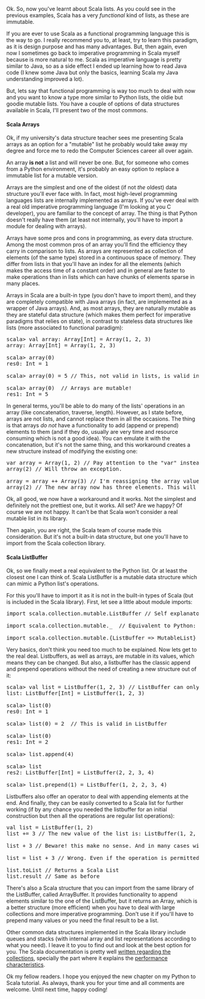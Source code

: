 Ok. So, now you've learnt about Scala lists. As you could see in the previous
examples, Scala has a very _functional_ kind of lists, as these are immutable.

If you are ever to use Scala as a functional programming language this is the
way to go. I really recommend you to, at least, try to learn this paradigm, as
it is design purpose and has many advantages. But, then again, even now I
sometimes go back to imperative programming in Scala myself because is more
natural to me. Scala as imperative language is pretty similar to Java, so as a
side effect I ended up learning how to read Java code (I knew some Java but
only the basics, learning Scala my Java understanding improved a lot).

But, lets say that functional programming is way too much to deal with now and
you want to know a type more similar to Python lists, the oldie but goodie
mutable lists. You have a couple of options of data structures available in
Scala, I'll present two of the most commons.

#### Scala Arrays ####

Ok, if my university's data structure teacher sees me presenting Scala arrays as
an option for a "mutable" list he probably would take away my degree and force
me to redo the Computer Sciences career all over again.

An array __is not__ a list and will never be one. But, for someone who comes
from a Python environment, it's probably an easy option to replace a immutable
list for a mutable version.

Arrays are the simplest and one of the oldest (if not _the_ oldest) data
structure you'll ever face with. In fact, most high-level programming languages
lists are internally implemented as arrays. If you've ever deal with a real old
imperative programming language (I'm looking at you C developer), you are
familiar to the concept of array. The thing is that Python doesn't really have
them (at least not internally, you'll have to import a module for dealing with
arrays).

Arrays have some pros and cons in programming, as every data structure. Among
the most common pros of an array you'll find the efficiency they carry in
comparison to lists. As arrays are represented as collection of elements (of
the same type) stored in a continuous space of memory. They differ from lists
in that you'll have an index for all the elements (which makes the access time
of a constant order) and in general are faster to make operations than in lists
which can have chunks of elements sparse in many places.

<!-- more -->

Arrays in Scala are a built-in type (you don't have to import them), and they
are completely compatible with Java arrays (in fact, are implemented as a
wrapper of Java arrays). And, as most arrays, they are naturally mutable as
they are stateful data structure (which makes them perfect for imperative
paradigms that relies on state), in contrast to stateless data structures like
lists (more associated to functional paradigm):

<pre class="prettyprint lang-scala">
scala> val array: Array[Int] = Array(1, 2, 3)
array: Array[Int] = Array(1, 2, 3)

scala> array(0)
res0: Int = 1

scala> array(0) = 5 // This, not valid in lists, is valid in arrays.

scala> array(0)  // Arrays are mutable!
res1: Int = 5
</pre>

In general terms, you'll be able to do many of the lists' operations in an
array (like concatenation, traverse, length). However, as I state before,
arrays are not lists, and cannot replace them in all the occasions. The thing
is that arrays _do not_ have a functionality to add (append or prepend)
elements to them (and if they do, usually are very time and resource consuming
which is not a good idea). You can emulate it with the concatenation, but it's
not the same thing, and this workaround creates a new structure instead of
modifying the existing one:

<pre class="prettyprint lang-scala">
var array = Array(1, 2) // Pay attention to the "var" instead of "val"
array(2) // Will throw an exception.

array = array ++ Array(3) // I'm reassigning the array value as "++" creates a new structure.
array(2) // The new array now has three elements. This will return 3.
</pre>

Ok, all good, we now have a workaround and it works. Not the simplest and
definitely not the prettiest one, but it works. All set? Are we happy? Of
course we are not happy. It can't be that Scala won't consider a real mutable
list in its library.

Then again, you are right, the Scala team of course made this consideration.
But it's not a built-in data structure, but one you'll have to import from the
Scala collection library.

#### Scala ListBuffer ####

Ok, so we finally meet a real equivalent to the Python list. Or at least the
closest one I can think of. Scala ListBuffer is a mutable data structure which
can mimic a Python list's operations.

For this you'll have to import it as it is not in the built-in types of Scala
(but is included in the Scala library). First, let see a little about module
imports:

<pre class="prettyprint lang-scala">
import scala.collection.mutable.ListBuffer // Self explanatory

import scala.collection.mutable._  // Equivalent to Python: from library.sublibrary import *

import scala.collection.mutable.{ListBuffer => MutableList} // Rename of the import
</pre>

Very basics, don't think you need too much to be explained. Now lets get to the
real deal. Listbuffers, as well as arrays, are mutable in its values, which
means they can be changed. But also, a listbuffer has the classic append and
prepend operations without the need of creating a new structure out of it:

<pre class="prettyprint lang-scala">
scala> val list = ListBuffer(1, 2, 3) // ListBuffer can only store one type values as well as a List. Is a "val".
list: ListBuffer[Int] = ListBuffer(1, 2, 3)

scala> list(0)
res0: Int = 1

scala> list(0) = 2  // This is valid in ListBuffer

scala> list(0)
res1: Int = 2

scala> list.append(4)

scala> list
res2: ListBuffer[Int] = ListBuffer(2, 2, 3, 4)

scala> list.prepend(1) = ListBuffer(1, 2, 2, 3, 4)
</pre>

Listbuffers also offer an operator to deal with appending elements at the end.
And finally, they can be easily converted to a Scala list for further working
(if by any chance you needed the listbuffer for an initial construction but
then all the operations are regular list operations):

<pre class="prettyprint lang-scala">
val list = ListBuffer(1, 2)
list += 3 // The new value of the list is: ListBuffer(1, 2, 3).

list + 3 // Beware! this make no sense. And in many cases will throw a type mismatch.

list = list + 3 // Wrong. Even if the operation is permitted (not this case) this is a val reassign.

list.toList // Returns a Scala List
list.result // Same as before
</pre>

There's also a Scala structure that you can import from the same library of the
ListBuffer, called ArrayBuffer. It provides functionality to append elements
similar to the one of the ListBuffer, but it returns an Array, which is a
better structure (more efficient) when you have to deal with large collections
and more imperative programming. Don't use it if you'll have to prepend many
values or you need the final result to be a list.

Other common data structures implemented in the Scala library include queues
and stacks (with internal array and list representations according to what you
need). I leave it to you to find out and look at the best option for you. The
Scala documentation is pretty well [written regarding the
collections](http://docs.scala-lang.org/overviews/collections/introduction.html),
specially the part where it explains the [performance
characteristics](http://docs.scala-lang.org/overviews/collections/performance-characteristics.html).

Ok my fellow readers. I hope you enjoyed the new chapter on my Python to Scala
tutorial. As always, thank you for your time and all comments are welcome.
Until next time, happy coding!
